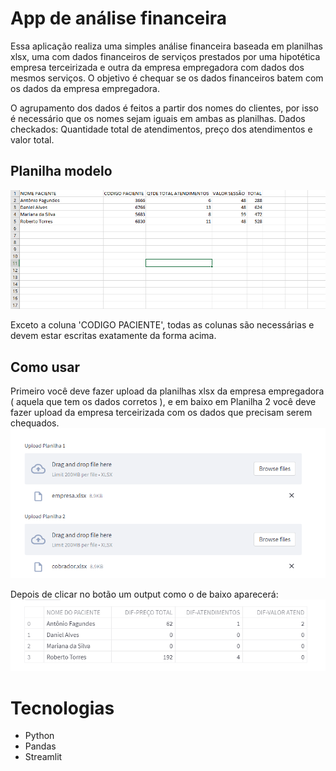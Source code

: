 # App de análise financeira
Essa aplicação realiza uma simples análise financeira baseada em planilhas xlsx, uma com dados financeiros de 
serviços prestados por uma hipotética empresa terceirizada e outra da empresa empregadora com dados dos mesmos 
serviços. O objetivo é chequar se os dados financeiros batem com os dados da empresa empregadora.

O agrupamento dos dados é feitos a partir dos nomes do clientes, por isso é necessário que os nomes sejam iguais em ambas as planilhas.
Dados checkados: Quantidade total de atendimentos, preço dos atendimentos e valor total.

## Planilha modelo
<img src="modelo.png" />

Exceto a coluna 'CODIGO PACIENTE', todas as colunas são necessárias e devem estar escritas exatamente da forma acima.

## Como usar
Primeiro você deve fazer upload da planilhas xlsx da empresa empregadora ( aquela que tem os dados corretos ), e em baixo em Planilha 2 você deve fazer upload da empresa terceirizada com os dados que precisam serem chequados.
<img src="upload.png" />

Depois de clicar no botão um output como o de baixo aparecerá:
<img src="output.png" />

# Tecnologias
- Python
- Pandas
- Streamlit

